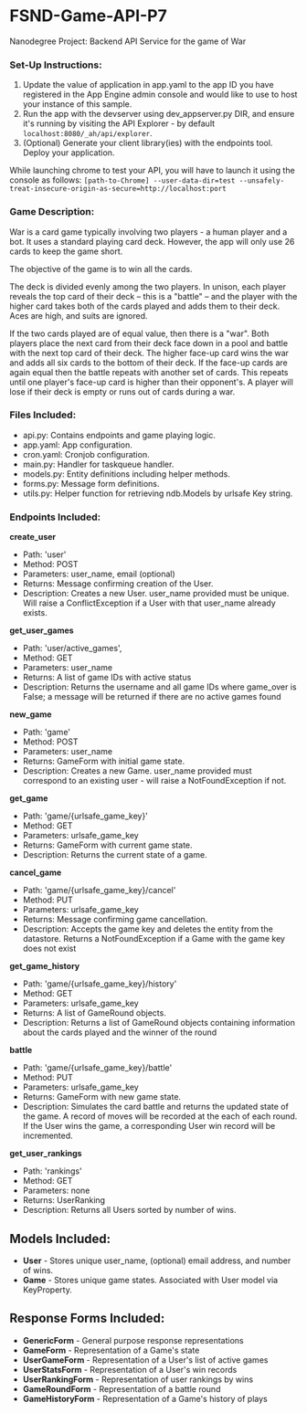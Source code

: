 # FSND-Game-API-P7
Nanodegree Project: Backend API Service for the game of War

### Set-Up Instructions:
1.  Update the value of application in app.yaml to the app ID you have registered
in the App Engine admin console and would like to use to host your instance of this sample.
2.  Run the app with the devserver using dev_appserver.py DIR, and ensure it's
running by visiting the API Explorer - by default `localhost:8080/_ah/api/explorer`.
3.  (Optional) Generate your client library(ies) with the endpoints tool.
Deploy your application.

While launching chrome to test your API, you will have to launch it using the console as follows: `[path-to-Chrome] --user-data-dir=test --unsafely-treat-insecure-origin-as-secure=http://localhost:port`

### Game Description:
War is a card game typically involving two players - a human player and a bot. It uses a standard playing card deck. However, the app will only use 26 cards to keep the game short.

The objective of the game is to win all the cards.

The deck is divided evenly among the two players. In unison, each player reveals the top card of their deck – this is a "battle" – and the player with the higher card takes both of the cards played and adds them to their deck. Aces are high, and suits are ignored.

If the two cards played are of equal value, then there is a "war". Both players place the next card from their deck face down in a pool and battle with the next top card of their deck. The higher face-up card wins the war and adds all six cards to the bottom of their deck. If the face-up cards are again equal then the battle repeats with another set of cards. This repeats until one player's face-up card is higher than their opponent's. A player will lose if their deck is empty or runs out of cards during a war.

### Files Included:
- api.py: Contains endpoints and game playing logic.
- app.yaml: App configuration.
- cron.yaml: Cronjob configuration.
- main.py: Handler for taskqueue handler.
- models.py: Entity definitions including helper methods.
- forms.py: Message form definitions.
- utils.py: Helper function for retrieving ndb.Models by urlsafe Key string.

### Endpoints Included:
**create_user**
- Path: 'user'
- Method: POST
- Parameters: user_name, email (optional)
- Returns: Message confirming creation of the User.
- Description: Creates a new User. user_name provided must be unique. Will
raise a ConflictException if a User with that user_name already exists.

**get_user_games**
- Path: 'user/active_games',
- Method: GET
- Parameters: user_name
- Returns: A list of game IDs with active status
- Description: Returns the username and all game IDs where game_over is False; a message will be returned if there are no active games found

**new_game**
- Path: 'game'
- Method: POST
- Parameters: user_name
- Returns: GameForm with initial game state.
- Description: Creates a new Game. user_name provided must correspond to an
existing user - will raise a NotFoundException if not.

**get_game**
- Path: 'game/{urlsafe_game_key}'
- Method: GET
- Parameters: urlsafe_game_key
- Returns: GameForm with current game state.
- Description: Returns the current state of a game.

**cancel_game**
- Path: 'game/{urlsafe_game_key}/cancel'
- Method: PUT
- Parameters: urlsafe_game_key
- Returns: Message confirming game cancellation.
- Description: Accepts the game key and deletes the entity from the datastore. Returns a NotFoundException if a Game with the game key does not exist

**get_game_history**
- Path: 'game/{urlsafe_game_key}/history'
- Method: GET
- Parameters: urlsafe_game_key
- Returns: A list of GameRound objects.
- Description: Returns a list of GameRound objects containing information about the cards played and the winner of the round

**battle**
- Path: 'game/{urlsafe_game_key}/battle'
- Method: PUT
- Parameters: urlsafe_game_key
- Returns: GameForm with new game state.
- Description: Simulates the card battle and returns the updated state of the game. A record of moves will be recorded at the each of each round. If the User wins the game, a corresponding User win record will be incremented.

**get_user_rankings**
- Path: 'rankings'
- Method: GET
- Parameters: none
- Returns: UserRanking
- Description: Returns all Users sorted by number of wins.

## Models Included:
- **User** - Stores unique user_name, (optional) email address, and number of wins.
- **Game** - Stores unique game states. Associated with User model via KeyProperty.

## Response Forms Included:
- **GenericForm** - General purpose response representations
- **GameForm** - Representation of a Game's state
- **UserGameForm** - Representation of a User's list of active games
- **UserStatsForm** - Representation of a User's win records
- **UserRankingForm** - Representation of user rankings by wins
- **GameRoundForm** - Representation of a battle round
- **GameHistoryForm** - Representation of a Game's history of plays
